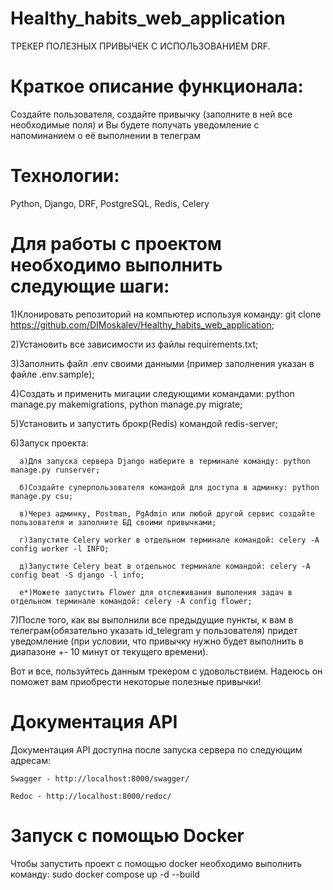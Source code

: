 # Healthy_habits_web_application
ТРЕКЕР ПОЛЕЗНЫХ ПРИВЫЧЕК С ИСПОЛЬЗОВАНИЕМ DRF.

# Краткое описание функционала: 
Создайте пользователя, создайте привычку (заполните в ней все необходимые поля) и Вы будете получать уведомление с напоминанием о её выполнении в телеграм

# Технологии:

Python, Django, DRF, PostgreSQL, Redis, Celery

# Для работы с проектом необходимо выполнить следующие шаги:

1)Клонировать репозиторий на компьютер используя команду: git clone https://github.com/DIMoskalev/Healthy_habits_web_application;

2)Установить все зависимости из файлы requirements.txt;

3)Заполнить файл .env своими данными (пример заполнения указан в файле .env.sample);

4)Создать и применить мигации следующими командами: python manage.py makemigrations, python manage.py migrate;

5)Установить и запустить брокр(Redis) командой redis-server;

6)Запуск проекта:

      а)Для запуска сервера Django наберите в терминале команду: python manage.py runserver;
  
      б)Создайте суперпользователя командой для доступа в админку: python manage.py csu;
  
      в)Через админку, Postman, PgAdmin или любой другой сервис создайте пользователя и заполните БД своими привычками;
  
      г)Запустите Celery worker в отдельном терминале командой: celery -A config worker -l INFO;
  
      д)Запустите Celery beat в отдельнос терминале командой: celery -A config beat -S django -l info;
  
      е*)Можете запустить Flower для отслеживания выполения задач в отдельном терминале командой: celery -A config flower;
  
  7)После того, как вы выполнили все предыдущие пункты, к вам в телеграм(обязательно указать id_telegram у пользователя) придет уведомление (при условии, что привычку нужно будет выполнить в диапазоне +- 10 минут от текущего времени).


Вот и все, пользуйтесь данным трекером с удовольствием. Надеюсь он поможет вам приобрести некоторые полезные привычки!

# Документация API

Документация API доступна после запуска сервера по следующим адресам: 

    Swagger - http://localhost:8000/swagger/

    Redoc - http://localhost:8000/redoc/

# Запуск с помощью Docker

Чтобы запустить проект с помощью docker необходимо выполнить команду: sudo docker compose up -d --build